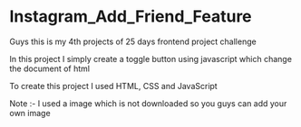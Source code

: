 # Instagram_Add_Friend_Feature

Guys this is my 4th projects of 25 days frontend project challenge

In this project I simply create a toggle button using javascript which change the document of html 

To create this project I used HTML, CSS and JavaScript

Note :- I used a image which is not downloaded so you guys can add your own image
